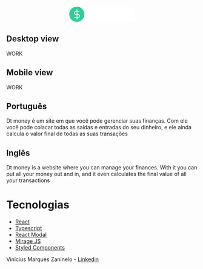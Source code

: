 <p align="center">
  <img src="https://github.com/viniciusmarquezaninelo/dtmoney/blob/master/src/assets/dtmoney-icon.png"/>
</p>

<h2>Desktop view</h2>
WORK

<h2>Mobile view</h2>
WORK

<h2>Português</h2>
<p>
  Dt money é um site em que você pode gerenciar suas finanças. Com ele você pode colacar todas as saídas e entradas do seu dinheiro, e ele ainda calcula o valor final de todas as suas transações 
</p> 

<h2>Inglês</h2>
<p>Dt money is a website where you can manage your finances. With it you can put all your money out and in, and it even calculates the final value of all your transactions</p>

# Tecnologias 
* [React](https://reactjs.org/) 
* [Typescript](https://www.typescriptlang.org/) 
* [React Modal](https://www.npmjs.com/package/react-modal)
* [Mirage JS](https://miragejs.com/)
* [Styled Components ](https://styled-components.com/)  

Vinícius Marques Zaninelo - [Linkedin](https://www.linkedin.com/in/vin%C3%ADciuszaninelo/)

